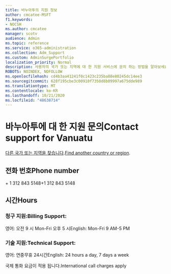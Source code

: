 ```yaml
---
title: 바누아투의 지원 정보
author: cmcatee-MSFT
f1.keywords:
- NOCSH
ms.author: cmcatee
manager: scotv
audience: Admin
ms.topic: reference
ms.service: o365-administration
ms.collection: Adm_Support
ms.custom: AdminSurgePortfolio
localization_priority: Normal
description: 사용자의 국가 또는 지역에 대 한 지원 서비스에 문의 하는 방법을 알아보세요.
ROBOTS: NOINDEX, NOFOLLOW
ms.openlocfilehash: cd4b3aa41241f0c1423c235ba88e80245dc14ee3
ms.sourcegitcommit: 628f195cbe3c00910f7350d8b09997a675dde989
ms.translationtype: MT
ms.contentlocale: ko-KR
ms.lasthandoff: 10/21/2020
ms.locfileid: "48638714"
---
```

# <a name="contact-support-for-vanuatu"></a><span data-ttu-id="96849-103">바누아투에 대 한 지원 문의</span><span class="sxs-lookup"><span data-stu-id="96849-103">Contact support for Vanuatu</span></span>

<span data-ttu-id="96849-104">[다른 국가 또는 지역을 찾습니다](../contact-support-for-business-products.md).</span><span class="sxs-lookup"><span data-stu-id="96849-104">[Find another country or region](../contact-support-for-business-products.md).</span></span>

## <a name="phone-number"></a><span data-ttu-id="96849-105">전화 번호</span><span class="sxs-lookup"><span data-stu-id="96849-105">Phone number</span></span>
<span data-ttu-id="96849-106">+ 1 312 843 5148</span><span class="sxs-lookup"><span data-stu-id="96849-106">+1 312 843 5148</span></span>

## <a name="hours"></a><span data-ttu-id="96849-107">시간</span><span class="sxs-lookup"><span data-stu-id="96849-107">Hours</span></span>
### <a name="billing-support"></a><span data-ttu-id="96849-108">청구 지원:</span><span class="sxs-lookup"><span data-stu-id="96849-108">Billing Support:</span></span>

<span data-ttu-id="96849-109">영어: 오전 9 시 Mon-Fri 오후 5 시</span><span class="sxs-lookup"><span data-stu-id="96849-109">English: Mon-Fri 9 AM-5 PM</span></span>

### <a name="technical-support"></a><span data-ttu-id="96849-110">기술 지원:</span><span class="sxs-lookup"><span data-stu-id="96849-110">Technical Support:</span></span>

<span data-ttu-id="96849-111">영어: 연중무휴 24시간</span><span class="sxs-lookup"><span data-stu-id="96849-111">English: 24 hours a day, 7 days a week</span></span>

<span data-ttu-id="96849-112">국제 통화 요금이 적용 됩니다.</span><span class="sxs-lookup"><span data-stu-id="96849-112">International call charges apply</span></span>
